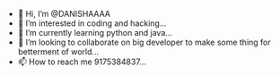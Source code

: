 - 👋 Hi, I’m @DANISHAAAA
- 👀 I’m interested in coding and hacking...
- 🌱 I’m currently learning python and java...
- 💞️ I’m looking to collaborate on big developer to make some thing for betterment of world...
- 📫 How to reach me 9175384837...

<!---
DANISHAAAA/DANISHAAAA is a ✨ special ✨ repository because its `README.md` (this file) appears on your GitHub profile.
You can click the Preview link to take a look at your changes.
--->
